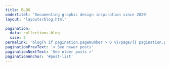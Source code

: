 ```yaml
---
title: BLOG
ondertitel: 'Documenting graphic design inspiration since 2020'
layout: 'layouts/blog.html'

pagination:
  data: collections.blog
  size: 2
permalink: 'blog{% if pagination.pageNumber > 0 %}/page/{{ pagination.pageNumber }}{% endif %}/index.html'
paginationPrevText: '< See newer posts'
paginationNextText: 'See older posts >'
paginationAnchor: '#post-list'
---
```

